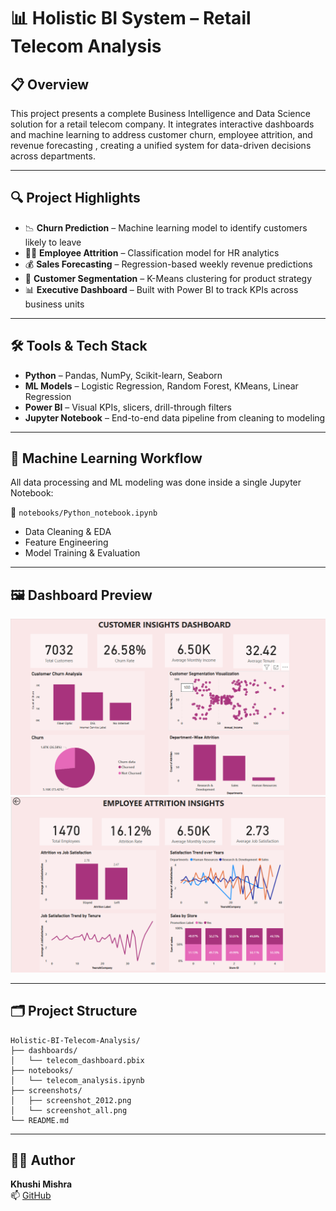 # 📊 Holistic BI System – Retail Telecom Analysis

## 📋 Overview

This project presents a complete Business Intelligence and Data Science solution for a retail telecom company. It integrates interactive dashboards and machine learning to address customer churn, employee attrition, and revenue forecasting , creating a unified system for data-driven decisions across departments.

---

## 🔍 Project Highlights

- 📉 **Churn Prediction** – Machine learning model to identify customers likely to leave  
- 🧍‍♂️ **Employee Attrition** – Classification model for HR analytics  
- 💰 **Sales Forecasting** – Regression-based weekly revenue predictions  
- 🧠 **Customer Segmentation** – K-Means clustering for product strategy  
- 📊 **Executive Dashboard** – Built with Power BI to track KPIs across business units

---

## 🛠️ Tools & Tech Stack

- **Python** – Pandas, NumPy, Scikit-learn, Seaborn  
- **ML Models** – Logistic Regression, Random Forest, KMeans, Linear Regression  
- **Power BI** – Visual KPIs, slicers, drill-through filters  
- **Jupyter Notebook** – End-to-end data pipeline from cleaning to modeling

---

## 🧠 Machine Learning Workflow

All data processing and ML modeling was done inside a single Jupyter Notebook:

📁 `notebooks/Python_notebook.ipynb`

- Data Cleaning & EDA  
- Feature Engineering  
- Model Training & Evaluation  


---

## 🖼️ Dashboard Preview

[![](screenshots/Customer_Insights_dashboard.png)](screenshots/Customer_Insights_dashboard.png)  
[![](screenshots/Employee_Insights_dashboard.png)](screenshots/Employee_Insights_dashboard.png)

---

## 🗂️ Project Structure

```
Holistic-BI-Telecom-Analysis/
├── dashboards/
│   └── telecom_dashboard.pbix
├── notebooks/
│   └── telecom_analysis.ipynb
├── screenshots/
│   ├── screenshot_2012.png
│   └── screenshot_all.png
└── README.md
```

---

## 👩‍💻 Author

**Khushi Mishra**  
📫 [GitHub](https://github.com/KhushiMishra1707)  

